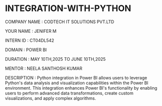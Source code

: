# INTEGRATION-WITH-PYTHON

COMPANY NAME : CODTECH IT SOLUTIONS PVT.LTD

YOUR NAME : JENIFER M

INTERN ID : CT04DL542

DOMAIN : POWER BI

DURATION : MAY 10TH,2025 TO JUNE 10TH,2025

MENTOR : NEELA SANTHOSH KUMAR

DESCRIPTION : Python integration in Power BI allows users to leverage Python's data analysis and visualization capabilities within the Power BI environment. This integration enhances Power BI's functionality by enabling users to perform advanced data transformations, create custom visualizations, and apply complex algorithms.


